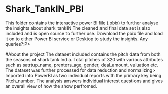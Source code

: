 # Shark_TankIN_PBI
This folder contains the interactive power BI file (.pbix) to further analyse the insights about shark_tankIN
The cleaned and final data set is also included and is open source to further use. 
Download the pbix file and load it on to either Power Bi service or Desktop to study the insights.
Any queries?:P> 


#About the project
The dataset included contains the pitch data from both the seasons of shark tank India. Total pitches of 320 with various attributes such as satrtup_name, prenters_age, gender, deal_amount, valuation etc. 
The dataset was further processed for data reduction and normalizing> Imported into PowerBI as two individual reports with the primary key being Pitch_number. The analysis answers individual interest questions and gives an overall view of how the show perfromed. 
